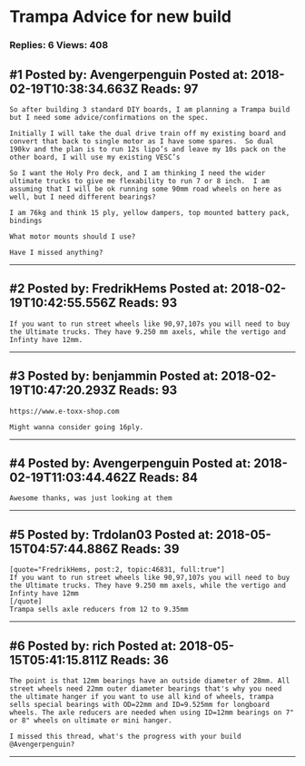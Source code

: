 # Trampa Advice for new build

### Replies: 6 Views: 408

## \#1 Posted by: Avengerpenguin Posted at: 2018-02-19T10:38:34.663Z Reads: 97

```
So after building 3 standard DIY boards, I am planning a Trampa build but I need some advice/confirmations on the spec.  

Initially I will take the dual drive train off my existing board and convert that back to single motor as I have some spares.  So dual 190kv and the plan is to run 12s lipo’s and leave my 10s pack on the other board, I will use my existing VESC’s

So I want the Holy Pro deck, and I am thinking I need the wider ultimate trucks to give me flexability to run 7 or 8 inch.  I am assuming that I will be ok running some 90mm road wheels on here as well, but I need different bearings?

I am 76kg and think 15 ply, yellow dampers, top mounted battery pack, bindings

What motor mounts should I use?

Have I missed anything?
```

---
## \#2 Posted by: FredrikHems Posted at: 2018-02-19T10:42:55.556Z Reads: 93

```
If you want to run street wheels like 90,97,107s you will need to buy the Ultimate trucks. They have 9.250 mm axels, while the vertigo and Infinty have 12mm.
```

---
## \#3 Posted by: benjammin Posted at: 2018-02-19T10:47:20.293Z Reads: 93

```
https://www.e-toxx-shop.com 

Might wanna consider going 16ply.
```

---
## \#4 Posted by: Avengerpenguin Posted at: 2018-02-19T11:03:44.462Z Reads: 84

```
Awesome thanks, was just looking at them
```

---
## \#5 Posted by: Trdolan03 Posted at: 2018-05-15T04:57:44.886Z Reads: 39

```
[quote="FredrikHems, post:2, topic:46831, full:true"]
If you want to run street wheels like 90,97,107s you will need to buy the Ultimate trucks. They have 9.250 mm axels, while the vertigo and Infinty have 12mm
[/quote]
Trampa sells axle reducers from 12 to 9.35mm
```

---
## \#6 Posted by: rich Posted at: 2018-05-15T05:41:15.811Z Reads: 36

```
The point is that 12mm bearings have an outside diameter of 28mm. All street wheels need 22mm outer diameter bearings that's why you need the ultimate hanger if you want to use all kind of wheels, trampa sells special bearings with OD=22mm and ID=9.525mm for longboard wheels. The axle reducers are needed when using ID=12mm bearings on 7" or 8" wheels on ultimate or mini hanger.

I missed this thread, what's the progress with your build @Avengerpenguin?
```

---
